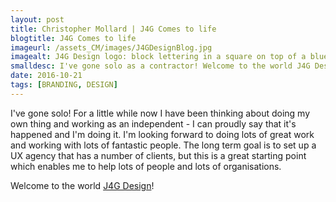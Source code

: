 ```yaml
---
layout: post
title: Christopher Mollard | J4G Comes to life
blogtitle: J4G Comes to life
imageurl: /assets_CM/images/J4GDesignBlog.jpg
imagealt: J4G Design logo: block lettering in a square on top of a blue background
smalldesc: I've gone solo as a contractor! Welcome to the world J4G Design.
date: 2016-10-21
tags: [BRANDING, DESIGN]
---
```

<p>I've gone solo!  For a little while now I have been thinking about doing my own thing and working as an independent - I can proudly say that it's happened and I'm doing it.  I'm looking forward to doing lots of great work and working with lots of fantastic people.  The long term goal is to set up a UX agency that has a number of clients, but this is a great starting point which enables me to help lots of people and lots of organisations.
</p>
<p>
Welcome to the world <a href="http://www.j4gdesign.co.uk/" target="_blank">J4G Design</a>!
</p>